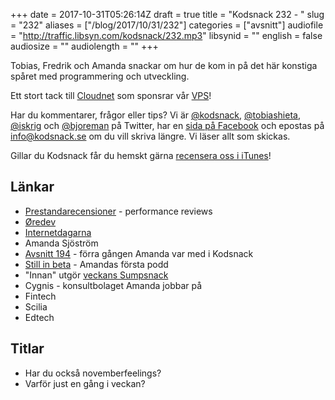 +++
date = 2017-10-31T05:26:14Z
draft = true
title = "Kodsnack 232 - "
slug = "232"
aliases = ["/blog/2017/10/31/232"]
categories = ["avsnitt"]
audiofile = "http://traffic.libsyn.com/kodsnack/232.mp3"
libsynid = ""
english = false
audiosize = ""
audiolength = ""
+++

Tobias, Fredrik och Amanda snackar om hur de kom in på det här konstiga spåret med programmering och utveckling.

Ett stort tack till [Cloudnet](http://www.cloudnet.se) som sponsrar vår [VPS](http://en.wikipedia.org/wiki/Virtual_private_server)!

Har du kommentarer, frågor eller tips? Vi är [@kodsnack](https://www.twitter.com/kodsnack), [@tobiashieta](https://www.twitter.com/tobiashieta), [@iskrig](https://www.twitter.com/iskrig) och [@bjoreman](https://www.twitter.com/bjoreman) på Twitter, har en [sida på Facebook](https://www.facebook.com/kodsnack) och epostas på [info@kodsnack.se](mailto:info@kodsnack.se) om du vill skriva längre. Vi läser allt som skickas.

Gillar du Kodsnack får du hemskt gärna [recensera oss i iTunes](http://itunes.apple.com/se/podcast/kodsnack/id561631498?l=en)!

## Länkar ##
* [Prestandarecensioner](https://en.wikipedia.org/wiki/Performance_appraisal) - performance reviews
* [Øredev](http://oredev.org/)
* [Internetdagarna](https://internetdagarna.se/)
* Amanda Sjöström
* [Avsnitt 194](http://kodsnack.se/194/) - förra gången Amanda var med i Kodsnack
* [Still in beta](http://stillinbeta.se/) - Amandas första podd
* "Innan" utgör [veckans Sumpsnack](http://kodsnack.se/sumpsnack/33/)
* Cygnis - konsultbolaget Amanda jobbar på
* Fintech
* Scilia
* Edtech

## Titlar ##
* Har du också novemberfeelings?
* Varför just en gång i veckan?